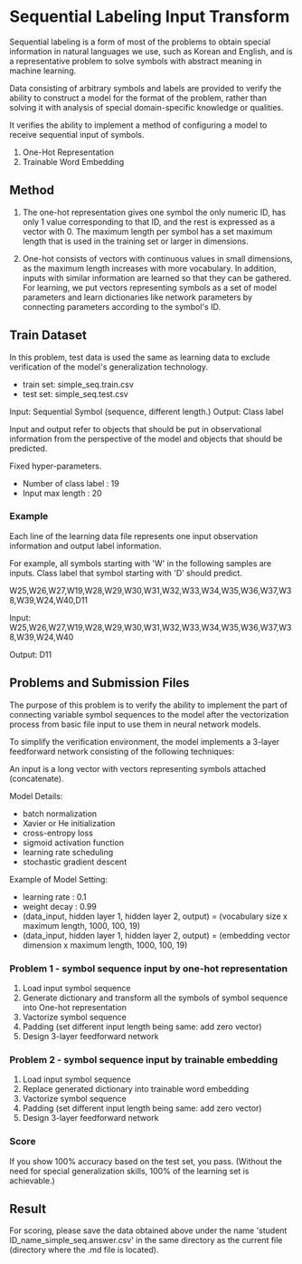 #  Sequential Labeling Input Transform

Sequential labeling is a form of most of the problems to obtain special information in natural languages we use, such as Korean and English, and is a representative problem to solve symbols with abstract meaning in machine learning.

Data consisting of arbitrary symbols and labels are provided to verify the ability to construct a model for the format of the problem, rather than solving it with analysis of special domain-specific knowledge or qualities.

It verifies the ability to implement a method of configuring a model to receive sequential input of symbols.

1. One-Hot Representation
2. Trainable Word Embedding

## Method
1. The one-hot representation gives one symbol the only numeric ID, has only 1 value corresponding to that ID, and the rest is expressed as a vector with 0. The maximum length per symbol has a set maximum length that is used in the training set or larger in dimensions.

2. One-hot consists of vectors with continuous values in small dimensions, as the maximum length increases with more vocabulary. In addition, inputs with similar information are learned so that they can be gathered. For learning, we put vectors representing symbols as a set of model parameters and learn dictionaries like network parameters by connecting parameters according to the symbol's ID.

## Train Dataset

In this problem, test data is used the same as learning data to exclude verification of the model's generalization technology.
 * train set: simple_seq.train.csv
 * test set: simple_seq.test.csv

Input: Sequential Symbol (sequence, different length.)
Output: Class label

Input and output refer to objects that should be put in observational information from the perspective of the model and objects that should be predicted.

Fixed hyper-parameters.
* Number of class label : 19
* Input max length : 20

### Example
Each line of the learning data file represents one input observation information and output label information.

For example, all symbols starting with 'W' in the following samples are inputs. Class label that symbol starting with 'D' should predict.

W25,W26,W27,W19,W28,W29,W30,W31,W32,W33,W34,W35,W36,W37,W38,W39,W24,W40,D11

Input: W25,W26,W27,W19,W28,W29,W30,W31,W32,W33,W34,W35,W36,W37,W38,W39,W24,W40

Output: D11

## Problems and Submission Files

The purpose of this problem is to verify the ability to implement the part of connecting variable symbol sequences to the model after the vectorization process from basic file input to use them in neural network models.

To simplify the verification environment, the model implements a 3-layer feedforward network consisting of the following techniques:

An input is a long vector with vectors representing symbols attached (concatenate).

Model Details:
- batch normalization
- Xavier or He initialization
- cross-entropy loss
- sigmoid activation function
- learning rate scheduling
- stochastic gradient descent

Example of Model Setting:
- learning rate : 0.1
- weight decay : 0.99
- (data_input, hidden layer 1, hidden layer 2, output) = (vocabulary size x maximum length, 1000, 100, 19)
- (data_input, hidden layer 1, hidden layer 2, output) = (embedding vector dimension x maximum length, 1000, 100, 19)



### Problem 1 - symbol sequence input by one-hot representation

1. Load input symbol sequence
2. Generate dictionary and transform all the symbols of symbol sequence into One-hot representation
3. Vactorize symbol sequence
4. Padding (set different input length being same: add zero vector)
5. Design 3-layer feedforward network

### Problem 2 - symbol sequence input by trainable embedding

1. Load input symbol sequence
2. Replace generated dictionary into trainable word embedding
3. Vactorize symbol sequence
4. Padding (set different input length being same: add zero vector)
5. Design 3-layer feedforward network


### Score
If you show 100% accuracy based on the test set, you pass.
(Without the need for special generalization skills, 100% of the learning set is achievable.)


## Result

For scoring, please save the data obtained above under the name 'student ID_name_simple_seq.answer.csv' in the same directory as the current file (directory where the .md file is located).